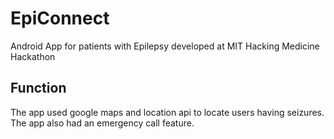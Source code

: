 # EpiConnect
Android App for patients with Epilepsy developed at MIT Hacking Medicine Hackathon

## Function
The app used google maps and location api to locate users having seizures. The app also had an emergency call feature. 
